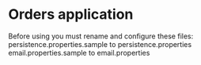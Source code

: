 # Orders application

Before using you must rename and configure these files:
persistence.properties.sample to persistence.properties
email.properties.sample to email.properties
